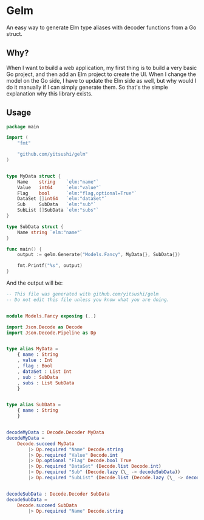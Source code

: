 # Gelm

An easy way to generate Elm type aliases with decoder functions from a Go
struct.

## Why?

When I want to build a web application, my first thing is to build a very basic
Go project, and then add an Elm project to create the UI. When I change the
model on the Go side, I have to update the Elm side as well, but why would I do
it manually if I can simply generate them. So that's the simple explanation why
this library exists.

## Usage

```go
package main

import (
	"fmt"

	"github.com/yitsushi/gelm"
)


type MyData struct {
	Name    string    `elm:"name"`
	Value   int64     `elm:"value"`
	Flag    bool      `elm:"flag,optional=True"`
	DataSet []int64   `elm:"dataSet"`
	Sub     SubData   `elm:"sub"`
	SubList []SubData `elm:"subs"`
}

type SubData struct {
	Name string `elm:"name"`
}

func main() {
	output := gelm.Generate("Models.Fancy", MyData{}, SubData{})

	fmt.Printf("%s", output)
}
```

And the output will be:

```elm
-- This file was generated with github.com/yitsushi/gelm
-- Do not edit this file unless you know what you are doing.


module Models.Fancy exposing (..)

import Json.Decode as Decode
import Json.Decode.Pipeline as Dp


type alias MyData =
    { name : String
    , value : Int
    , flag : Bool
    , dataSet : List Int
    , sub : SubData
    , subs : List SubData
    }


type alias SubData =
    { name : String
    }


decodeMyData : Decode.Decoder MyData
decodeMyData =
    Decode.succeed MyData
        |> Dp.required "Name" Decode.string
        |> Dp.required "Value" Decode.int
        |> Dp.optional "Flag" Decode.bool True
        |> Dp.required "DataSet" (Decode.list Decode.int)
        |> Dp.required "Sub" (Decode.lazy (\_ -> decodeSubData))
        |> Dp.required "SubList" (Decode.list (Decode.lazy (\_ -> decodeSubData)))


decodeSubData : Decode.Decoder SubData
decodeSubData =
    Decode.succeed SubData
        |> Dp.required "Name" Decode.string
```
